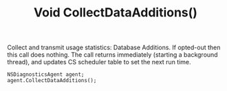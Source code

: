 ﻿---
uid: crmscript_ref_NSDiagnosticsAgent_CollectDataAdditions
title: Void CollectDataAdditions()
intellisense: NSDiagnosticsAgent.CollectDataAdditions
keywords: NSDiagnosticsAgent, CollectDataAdditions
so.topic: reference
---

Collect and transmit usage statistics: Database Additions. If opted-out then this call does nothing. The call returns immediately (starting a background thread), and updates CS scheduler table to set the next run time.


```crmscript
NSDiagnosticsAgent agent;
agent.CollectDataAdditions();
```

